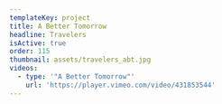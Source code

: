 ```yaml
---
templateKey: project
title: A Better Tomorrow
headline: Travelers
isActive: true
order: 115
thumbnail: assets/travelers_abt.jpg
videos:
  - type: '"A Better Tomorrow"'
    url: 'https://player.vimeo.com/video/431853544'
---
```

